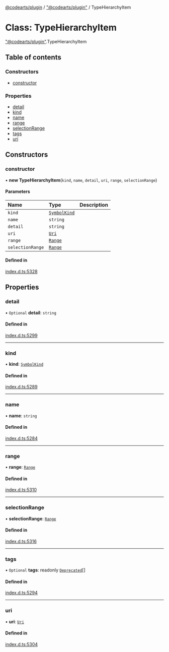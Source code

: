 [@codearts/plugin](../README.md) / ["@codearts/plugin"](../modules/_codearts_plugin_.md) / TypeHierarchyItem

# Class: TypeHierarchyItem

["@codearts/plugin"](../modules/_codearts_plugin_.md).TypeHierarchyItem

## Table of contents

### Constructors

- [constructor](codearts_plugin_.TypeHierarchyItem.md#constructor)

### Properties

- [detail](codearts_plugin_.TypeHierarchyItem.md#detail)
- [kind](codearts_plugin_.TypeHierarchyItem.md#kind)
- [name](codearts_plugin_.TypeHierarchyItem.md#name)
- [range](codearts_plugin_.TypeHierarchyItem.md#range)
- [selectionRange](codearts_plugin_.TypeHierarchyItem.md#selectionrange)
- [tags](codearts_plugin_.TypeHierarchyItem.md#tags)
- [uri](codearts_plugin_.TypeHierarchyItem.md#uri)

## Constructors

### constructor

• **new TypeHierarchyItem**(`kind`, `name`, `detail`, `uri`, `range`, `selectionRange`)

#### Parameters

| Name | Type | Description |
| :------ | :------ | :------ |
| `kind` | [`SymbolKind`](../enums/codearts_plugin_.SymbolKind.md) |  |
| `name` | `string` |  |
| `detail` | `string` |  |
| `uri` | [`Uri`](codearts_plugin_.Uri.md) |  |
| `range` | [`Range`](codearts_plugin_.Range.md) |  |
| `selectionRange` | [`Range`](codearts_plugin_.Range.md) |  |

#### Defined in

[index.d.ts:5328](https://github.com/huaweicloud/cloudide-plugin-api/blob/d4de966/index.d.ts#L5328)

## Properties

### detail

• `Optional` **detail**: `string`

#### Defined in

[index.d.ts:5299](https://github.com/huaweicloud/cloudide-plugin-api/blob/d4de966/index.d.ts#L5299)

___

### kind

• **kind**: [`SymbolKind`](../enums/codearts_plugin_.SymbolKind.md)

#### Defined in

[index.d.ts:5289](https://github.com/huaweicloud/cloudide-plugin-api/blob/d4de966/index.d.ts#L5289)

___

### name

• **name**: `string`

#### Defined in

[index.d.ts:5284](https://github.com/huaweicloud/cloudide-plugin-api/blob/d4de966/index.d.ts#L5284)

___

### range

• **range**: [`Range`](codearts_plugin_.Range.md)

#### Defined in

[index.d.ts:5310](https://github.com/huaweicloud/cloudide-plugin-api/blob/d4de966/index.d.ts#L5310)

___

### selectionRange

• **selectionRange**: [`Range`](codearts_plugin_.Range.md)

#### Defined in

[index.d.ts:5316](https://github.com/huaweicloud/cloudide-plugin-api/blob/d4de966/index.d.ts#L5316)

___

### tags

• `Optional` **tags**: readonly [`Deprecated`](../enums/codearts_plugin_.SymbolTag.md#deprecated)[]

#### Defined in

[index.d.ts:5294](https://github.com/huaweicloud/cloudide-plugin-api/blob/d4de966/index.d.ts#L5294)

___

### uri

• **uri**: [`Uri`](codearts_plugin_.Uri.md)

#### Defined in

[index.d.ts:5304](https://github.com/huaweicloud/cloudide-plugin-api/blob/d4de966/index.d.ts#L5304)
